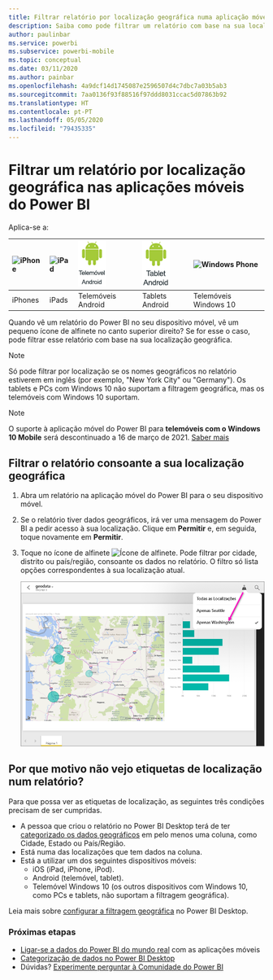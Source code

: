 ```yaml
---
title: Filtrar relatório por localização geográfica numa aplicação móvel do Power BI
description: Saiba como pode filtrar um relatório com base na sua localização geográfica nas aplicações móveis do Power BI, se o proprietário do relatório tiver definido etiquetas geográficas.
author: paulinbar
ms.service: powerbi
ms.subservice: powerbi-mobile
ms.topic: conceptual
ms.date: 03/11/2020
ms.author: painbar
ms.openlocfilehash: 4a9dcf14d1745087e2596507d4c7dbc7a03b5ab3
ms.sourcegitcommit: 7aa0136f93f88516f97ddd8031ccac5d07863b92
ms.translationtype: HT
ms.contentlocale: pt-PT
ms.lasthandoff: 05/05/2020
ms.locfileid: "79435335"
---
```

# <a name="filter-a-report-by-geographic-location-in-the-power-bi-mobile-apps"></a>Filtrar um relatório por localização geográfica nas aplicações móveis do Power BI
Aplica-se a:

| ![iPhone](./media/mobile-apps-geographic-filtering/iphone-logo-50-px.png) | ![iPad](./media/mobile-apps-geographic-filtering/ipad-logo-50-px.png) | ![Telemóvel Android](./media/mobile-apps-geographic-filtering/android-phone-logo-50-px.png) | ![Tablet Android](./media/mobile-apps-view-dashboard/android-tablet-logo-50-px.png) | ![Windows Phone](./media/mobile-apps-geographic-filtering/win-10-logo-50-px.png) |
|:--- |:--- |:--- |:--- |:--- |
| iPhones |iPads |Telemóveis Android |Tablets Android |Telemóveis Windows 10 |

Quando vê um relatório do Power BI no seu dispositivo móvel, vê um pequeno ícone de alfinete no canto superior direito? Se for esse o caso, pode filtrar esse relatório com base na sua localização geográfica.

> [!NOTE]
> Só pode filtrar por localização se os nomes geográficos no relatório estiverem em inglês (por exemplo, "New York City" ou "Germany"). Os tablets e PCs com Windows 10 não suportam a filtragem geográfica, mas os telemóveis com Windows 10 suportam.

>[!NOTE]
>O suporte à aplicação móvel do Power BI para **telemóveis com o Windows 10 Mobile** será descontinuado a 16 de março de 2021. [Saber mais](https://go.microsoft.com/fwlink/?linkid=2121400)

## <a name="filter-your-report-by-your-geographic-location"></a>Filtrar o relatório consoante a sua localização geográfica
1. Abra um relatório na aplicação móvel do Power BI para o seu dispositivo móvel.
2. Se o relatório tiver dados geográficos, irá ver uma mensagem do Power BI a pedir acesso à sua localização. Clique em **Permitir** e, em seguida, toque novamente em **Permitir**.
3. Toque no ícone de alfinete ![Ícone de alfinete](./media/mobile-apps-geographic-filtering/power-bi-mobile-geo-icon.png). Pode filtrar por cidade, distrito ou país/região, consoante os dados no relatório. O filtro só lista opções correspondentes à sua localização atual.
   
    ![Alfinete de filtro](./media/mobile-apps-geographic-filtering/power-bi-mobile-geo-map-set-filter.png)

## <a name="why-dont-i-see-location-tags-on-a-report"></a>Por que motivo não vejo etiquetas de localização num relatório?
Para que possa ver as etiquetas de localização, as seguintes três condições precisam de ser cumpridas. 

* A pessoa que criou o relatório no Power BI Desktop terá de ter [categorizado os dados geográficos](../../desktop-mobile-geofiltering.md) em pelo menos uma coluna, como Cidade, Estado ou País/Região.
* Está numa das localizações que tem dados na coluna.
* Está a utilizar um dos seguintes dispositivos móveis:
  * iOS (iPad, iPhone, iPod).
  * Android (telemóvel, tablet).
  * Telemóvel Windows 10 (os outros dispositivos com Windows 10, como PCs e tablets, não suportam a filtragem geográfica).

Leia mais sobre [configurar a filtragem geográfica](../../desktop-mobile-geofiltering.md) no Power BI Desktop.

### <a name="next-steps"></a>Próximas etapas
* [Ligar-se a dados do Power BI do mundo real](mobile-apps-data-in-real-world-context.md) com as aplicações móveis
* [Categorização de dados no Power BI Desktop](../../desktop-data-categorization.md) 
* Dúvidas? [Experimente perguntar à Comunidade do Power BI](https://community.powerbi.com/)

